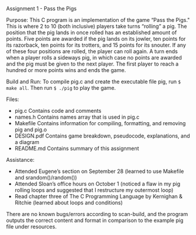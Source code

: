 Assignment 1 - Pass the Pigs

Purpose: This C program is an implementation of the game “Pass the Pigs." This is where 2 to 10 (both inclusive) players take turns “rolling” a pig. The position that the pig lands in once rolled has an established amount of points. Five points are awarded if the pig lands on its jowler, ten points for its razorback, ten points for its trotters, and 15 points for its snouter. If any of these four positions are rolled, the player can roll again. A turn ends when a player rolls a sideways pig, in which case no points are awarded and the pig must be given to the next player. The first player to reach a hundred or more points wins and ends the game.

Build and Run: To compile pig.c and create the executable file pig, run `$ make all`. Then run `$ ./pig` to play the game.

Files:
- pig.c           Contains code and comments
- names.h         Contains names array that is used in pig.c
- Makefile        Contains information for compiling, formatting, and removing pig and pig.o
- DESIGN.pdf      Contains game breakdown, pseudocode, explanations, and a diagram
- README.md       Contains summary of this assignment

Assistance:
- Attended Eugene’s section on September 28 (learned to use Makefile and srandom()/random())
- Attended Sloan’s office hours on October 1 (noticed a flaw in my pig rolling loops and suggested that I restructure my outermost loop)
- Read chapter three of The C Programming Language by Kernighan & Ritchie (learned about loops and conditions)

There are no known bugs/errors according to scan-build, and the program outputs the correct content and format in comparison to the example pig file under resources.
